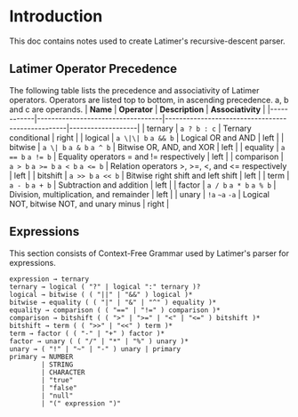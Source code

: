 # Introduction
This doc contains notes used to create Latimer's recursive-descent parser.

## Latimer Operator Precedence
The following table lists the precedence and associativity of Latimer operators. Operators are listed top to bottom, in ascending precedence. a, b and c are operands.
| **Name**   | **Operator**                      | **Description**                                  | **Associativity** |
|------------|-----------------------------------|--------------------------------------------------|-------------------|
| ternary    | `a ? b : c`                       | Ternary conditional                              | right             |
| logical    | `a \|\| b` `a && b`               | Logical OR and AND                               | left              |
| bitwise    | `a \| b` `a & b` `a ^ b`          | Bitwise OR, AND, and XOR                         | left              |
| equality   | `a == b` `a != b`                 | Equality operators = and != respectively         | left              |
| comparison | `a > b` `a >= b` `a < b` `a <= b` | Relation operators >, >=, <, and <= respectively | left              |
| bitshift   | `a >> b` `a << b`                 | Bitwise right shift and left shift               | left              |
| term       | `a - b` `a + b`                   | Subtraction and addition                         | left              |
| factor     | `a / b` `a * b` `a % b`           | Division, multiplication, and remainder          | left              |
| unary      | `!a` `~a` `-a`                    | Logical NOT, bitwise NOT, and unary minus        | right             |

## Expressions
This section consists of Context-Free Grammar used by Latimer's parser for expressions.

```
expression → ternary
ternary → logical ( "?" | logical ":" ternary )?
logical → bitwise ( ( "||" | "&&" ) logical )*
bitwise → equality ( ( "|" | "&" | "^" ) equality )*
equality → comparison ( ( "==" | "!=" ) comparison )*
comparison → bitshift ( ( ">" | ">=" | "<" | "<=" ) bitshift )*
bitshift → term ( ( ">>" | "<<" ) term )*
term → factor ( ( "-" | "+" ) factor )*
factor → unary ( ( "/" | "*" | "%" ) unary )*
unary → ( "!" | "~" | "-" ) unary | primary
primary → NUMBER
        | STRING
        | CHARACTER
        | "true"
        | "false"
        | "null"
        | "(" expression ")"
```